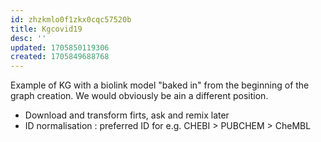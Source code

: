 ```yaml
---
id: zhzkmlo0f1zkx0cqc57520b
title: Kgcovid19
desc: ''
updated: 1705850119306
created: 1705849688768
---
```


Example of KG with a biolink model "baked in" from the beginning of the graph creation.
We would obviously be ain a different position.


- Download and transform firts, ask and remix later
- ID normalisation : preferred ID for e.g. CHEBI > PUBCHEM > CheMBL
